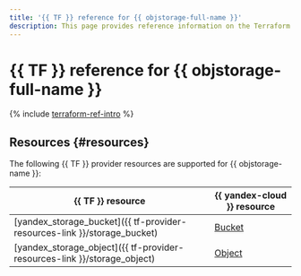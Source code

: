 ```yaml
---
title: '{{ TF }} reference for {{ objstorage-full-name }}'
description: This page provides reference information on the Terraform provider resources supported for {{ network-load-balancer-name }}.
---
```


# {{ TF }} reference for {{ objstorage-full-name }}

{% include [terraform-ref-intro](../_includes/terraform-ref-intro.md) %}

## Resources {#resources}

The following {{ TF }} provider resources are supported for {{ objstorage-name }}:

| **{{ TF }} resource** | **{{ yandex-cloud }} resource** |
| --- | --- |
| [yandex_storage_bucket]({{ tf-provider-resources-link }}/storage_bucket) | [Bucket](./concepts/bucket.md) |
| [yandex_storage_object]({{ tf-provider-resources-link }}/storage_object) | [Object](./concepts/object.md) |